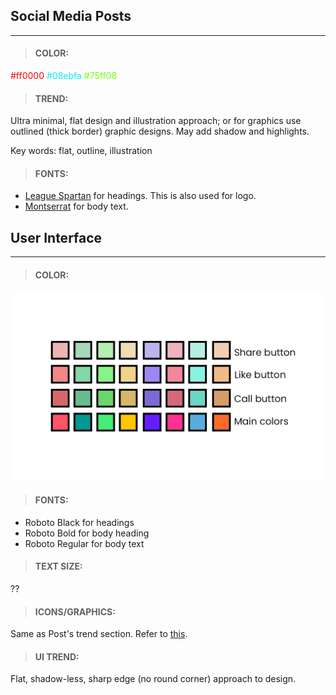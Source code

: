 ## **Social Media Posts**
---
> #### COLOR:
<span style="color:#ff0000">#ff0000</span>
<span style="color:#08ebfa">#08ebfa</span>
<span style="color:#75ff08">#75ff08</span>

> #### TREND:
Ultra minimal, flat design and illustration approach; or for graphics use outlined (thick border) graphic designs. May add shadow and highlights.

Key words: flat, outline, illustration

> #### FONTS:
* [League Spartan](https://www.fontsquirrel.com/fonts/league-spartan) for headings. This is also used for logo.
* [Montserrat](https://fonts.google.com/specimen/Montserrat) for body text.

## **User Interface**
---
> #### COLOR:
![](https://raw.githubusercontent.com/Corbe30/CureShare-Design-System/main/Color%20Palette.png)

> #### FONTS:
* Roboto Black for headings
* Roboto Bold for body heading
* Roboto Regular for body text

> #### TEXT SIZE:
??

> #### ICONS/GRAPHICS:
Same as Post's trend section. Refer to [this](https://i.pinimg.com/564x/3c/f4/01/3cf401bc9b9dfec9d4763cf5875d9ab0.jpg).

> #### UI TREND:
Flat, shadow-less, sharp edge (no round corner) approach to design. 

